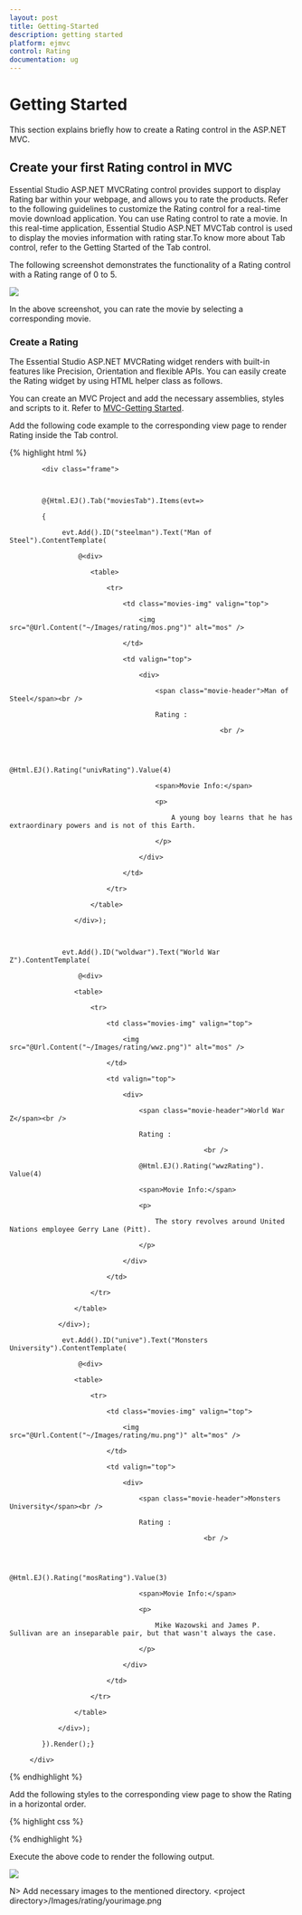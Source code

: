 ```yaml
---
layout: post
title: Getting-Started
description: getting started
platform: ejmvc
control: Rating
documentation: ug
---
```


# Getting Started

This section explains briefly how to create a Rating control in the ASP.NET MVC.

## Create your first Rating control in MVC

Essential Studio ASP.NET MVCRating control provides support to display Rating bar within your webpage, and allows you to rate the products. Refer to the following guidelines to customize the Rating control for a real-time movie download application. You can use Rating control to rate a movie. In this real-time application, Essential Studio ASP.NET MVCTab control is used to display the movies information with rating star.To know more about Tab control, refer to the Getting Started of the Tab control.

The following screenshot demonstrates the functionality of a Rating control with a Rating range of 0 to 5. 



![](Getting-Started_images/Getting-Started_img1.png)



In the above screenshot, you can rate the movie by selecting a corresponding movie.

### Create a Rating 

The Essential Studio ASP.NET MVCRating widget renders with built-in features like Precision, Orientation and flexible APIs. You can easily create the Rating widget by using HTML helper class as follows.

You can create an MVC Project and add the necessary assemblies, styles and scripts to it.
Refer to [MVC-Getting Started](http://docs.syncfusion.com/aspnetmvc/rating/getting-started).

Add the following code example to the corresponding view page to render Rating inside the Tab control.	

{% highlight html %}

            <div class="frame">  



            @{Html.EJ().Tab("moviesTab").Items(evt=> 

            {                

                 evt.Add().ID("steelman").Text("Man of Steel").ContentTemplate(

                     @<div>

                        <table>

                            <tr>

                                <td class="movies-img" valign="top">                                    

                                    <img src="@Url.Content("~/Images/rating/mos.png")" alt="mos" />

                                </td>

                                <td valign="top">

                                    <div>

                                        <span class="movie-header">Man of Steel</span><br />

                                        Rating :

                                                        <br />



                                         @Html.EJ().Rating("univRating").Value(4)

                                        <span>Movie Info:</span>

                                        <p>

                                            A young boy learns that he has extraordinary powers and is not of this Earth.

                                        </p>

                                    </div>

                                </td>

                            </tr>

                        </table>

                    </div>);



                 evt.Add().ID("woldwar").Text("World War Z").ContentTemplate(

                     @<div>

                    <table>

                        <tr>

                            <td class="movies-img" valign="top">                                

                                <img src="@Url.Content("~/Images/rating/wwz.png")" alt="mos" />

                            </td>

                            <td valign="top">

                                <div>

                                    <span class="movie-header">World War Z</span><br />

                                    Rating :

                                                    <br />                                  

                                    @Html.EJ().Rating("wwzRating"). Value(4)

                                    <span>Movie Info:</span>

                                    <p>

                                        The story revolves around United Nations employee Gerry Lane (Pitt).

                                    </p>

                                </div>

                            </td>

                        </tr>

                    </table>

                </div>);

                 evt.Add().ID("unive").Text("Monsters University").ContentTemplate(

                     @<div>

                    <table>

                        <tr>

                            <td class="movies-img" valign="top">                                

                                <img src="@Url.Content("~/Images/rating/mu.png")" alt="mos" />

                            </td>

                            <td valign="top">

                                <div>

                                    <span class="movie-header">Monsters University</span><br />

                                    Rating :

                                                    <br />



                                    @Html.EJ().Rating("mosRating").Value(3)

                                    <span>Movie Info:</span>

                                    <p>

                                        Mike Wazowski and James P. Sullivan are an inseparable pair, but that wasn't always the case. 

                                    </p>

                                </div>

                            </td>

                        </tr>

                    </table>

                </div>);

            }).Render();}

         </div>


{% endhighlight %}


Add the following styles to the corresponding view page to show the Rating in a horizontal order.

{% highlight css %}

<style type="text/css" class="cssStyles">

        .movies-img {

            width: 125px;

        }



        .movie-header {

            font-size: 20px;

            font-weight: 600;

        }

        .frame {

            width: 600px;

            height: 250px;

        }

    </style>

{% endhighlight %}

Execute the above code to render the following output.


![](Getting-Started_images/Getting-Started_img2.png)



N> Add necessary images to the mentioned directory. &lt;project directory&gt;/Images/rating/yourimage.png

